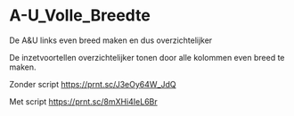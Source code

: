# A-U_Volle_Breedte


De A&amp;U links even breed maken en dus overzichtelijker

De inzetvoortellen overzichtelijker tonen door alle kolommen even breed te maken.

Zonder script https://prnt.sc/J3eOy64W_JdQ

Met script https://prnt.sc/8mXHi4IeL6Br

